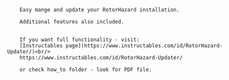 

		Easy mange and update your RotorHazard installation. 
		
		Additional features also included.
		
		
		If you want full functionality - visit:
		[Instructables page](https://www.instructables.com/id/RotorHazard-Updater/)<br/>
		https://www.instructables.com/id/RotorHazard-Updater/
		
		or check how_to folder - look for PDF file.

